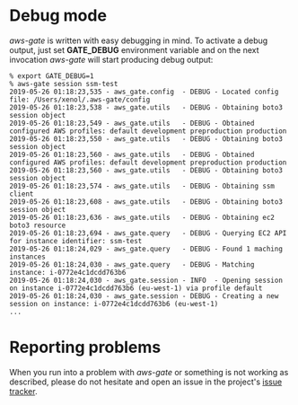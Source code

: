 # Debug mode

_aws-gate_ is written with easy debugging in mind. To activate a debug output, just set **GATE_DEBUG** environment variable
and on the next invocation _aws-gate_ will start producing debug output:

```
% export GATE_DEBUG=1
% aws-gate session ssm-test
2019-05-26 01:18:23,535 - aws_gate.config  - DEBUG - Located config file: /Users/xenol/.aws-gate/config
2019-05-26 01:18:23,538 - aws_gate.utils   - DEBUG - Obtaining boto3 session object
2019-05-26 01:18:23,549 - aws_gate.utils   - DEBUG - Obtained configured AWS profiles: default development preproduction production
2019-05-26 01:18:23,550 - aws_gate.utils   - DEBUG - Obtaining boto3 session object
2019-05-26 01:18:23,560 - aws_gate.utils   - DEBUG - Obtained configured AWS profiles: default development preproduction production
2019-05-26 01:18:23,560 - aws_gate.utils   - DEBUG - Obtaining boto3 session object
2019-05-26 01:18:23,574 - aws_gate.utils   - DEBUG - Obtaining ssm client
2019-05-26 01:18:23,608 - aws_gate.utils   - DEBUG - Obtaining boto3 session object
2019-05-26 01:18:23,636 - aws_gate.utils   - DEBUG - Obtaining ec2 boto3 resource
2019-05-26 01:18:23,694 - aws_gate.query   - DEBUG - Querying EC2 API for instance identifier: ssm-test
2019-05-26 01:18:24,029 - aws_gate.query   - DEBUG - Found 1 maching instances
2019-05-26 01:18:24,030 - aws_gate.query   - DEBUG - Matching instance: i-0772e4c1dcdd763b6
2019-05-26 01:18:24,030 - aws_gate.session - INFO  - Opening session on instance i-0772e4c1dcdd763b6 (eu-west-1) via profile default
2019-05-26 01:18:24,030 - aws_gate.session - DEBUG - Creating a new session on instance: i-0772e4c1dcdd763b6 (eu-west-1)
...
```

# Reporting problems

When you run into a problem with _aws-gate_ or something is not working as described, please do not hesitate and open an issue in the project's [issue tracker](https://github.com/xen0l/aws-gate/issues).